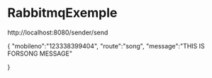 # RabbitmqExemple
http://localhost:8080/sender/send

{
  "mobileno":"123338399404",
  "route":"song",
  "message":"THIS IS FORSONG MESSAGE"
  
}
